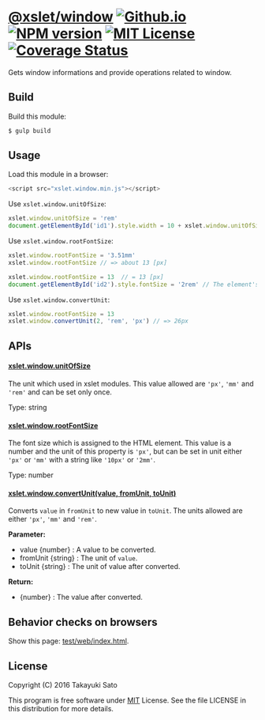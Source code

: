 [@xslet/window][repo-url] [![Github.io][io-image]][io-url] [![NPM version][npm-image]][npm-url] [![MIT License][mit-image]][mit-url] [![Coverage Status][coverage-image]][coverage-url]
=============

Gets window informations and provide operations related to window.

Build
-----

Build this module:

```sh
$ gulp build
```

Usage
-----

Load this module in a browser:

```js
<script src="xslet.window.min.js"></script>
```

Use `xslet.window.unitOfSize`:

```js
xslet.window.unitOfSize = 'rem'
document.getElementById('id1').style.width = 10 + xslet.window.unitOfSize // = '10rem'
```

Use `xslet.window.rootFontSize`:

```js
xslet.window.rootFontSize = '3.51mm'
xslet.window.rootFontSize // => about 13 [px]

xslet.window.rootFontSize = 13  // = 13 [px]
document.getElementById('id2').style.fontSize = '2rem' // The element's font size is 26px 
```

Use `xslet.window.convertUnit`:

```js
xslet.window.rootFontSize = 13
xslet.window.convertUnit(2, 'rem', 'px') // => 26px
```

APIs
----

#### <u>xslet.window.unitOfSize</u>

The unit which used in xslet modules.
This value allowed are `'px'`, `'mm'` and `'rem'` and can be set only once.

Type: string

#### <u>xslet.window.rootFontSize</u>

The font size which is assigned to the HTML element.
This value is a number and the unit of this property is `'px'`, but can be set in unit either `'px'` or `'mm'` with a string like `'10px'` or `'2mm'`.

Type: number

#### <u>xslet.window.convertUnit(value, fromUnit, toUnit)</u>

Converts `value` in `fromUnit` to new value in `toUnit`.
The units allowed are either `'px'`, `'mm'` and `'rem'`. 

**Parameter:**

* value {number} : A value to be converted.
* fromUnit {string} : The unit of `value`.
* toUnit {string} : The unit of value after converted.

**Return:**

* {number} : The value after converted.

Behavior checks on browsers
---------------------------

Show this page: [test/web/index.html](test/web/index.html).

License
-------

Copyright (C) 2016 Takayuki Sato

This program is free software under [MIT][mit-url] License.
See the file LICENSE in this distribution for more details.

[repo-url]: https://github.com/xslet/window/
[io-image]: http://img.shields.io/badge/HP-github.io-ffbbbb.svg
[io-url]: https://xslet.github.io/window/
[npm-image]: http://img.shields.io/badge/npm-v0.1.1-blue.svg
[npm-url]: https://www.npmjs.org/package/@xslet/window/
[mit-image]: http://img.shields.io/badge/license-MIT-green.svg
[mit-url]: https://opensource.org/licenses/MIT
[coverage-image]: https://coveralls.io/repos/github/xslet/window/badge.svg?branch=master
[coverage-url]: https://coveralls.io/github/xslet/window?branch=master
